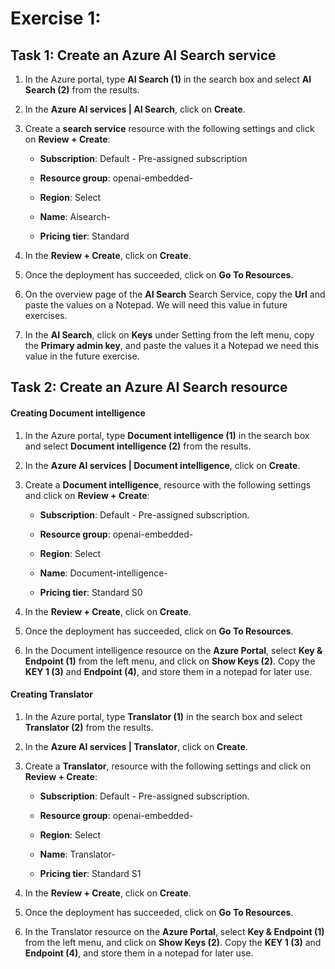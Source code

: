 # Exercise 1: 

## Task 1: Create an Azure AI Search service

1. In the Azure portal, type **AI Search (1)** in the search box and select **AI Search (2)** from the results.


1. In the **Azure AI services | AI Search**, click on **Create**.

   
1. Create a **search service** resource with the following settings and click on **Review + Create**:
   
    - **Subscription**: Default - Pre-assigned subscription
    
    - **Resource group**: openai-embedded-<inject key="Deployment ID" enableCopy="false"></inject>
    
    - **Region**: Select <inject key="Region" enableCopy="false" />
    
    - **Name**: Aisearch-<inject key="Deployment ID" enableCopy="false"></inject>
    
    - **Pricing tier**: Standard


1. In the **Review + Create**, click on **Create**.
     

1. Once the deployment has succeeded, click on **Go To Resources**.


1. On the overview page of the **AI Search** Search Service, copy the **Url** and paste the values on a Notepad. We will need this value in future exercises.

     
1. In the **AI Search**, click on **Keys** under Setting from the left menu, copy the **Primary admin key**, and paste the values it a Notepad we need this value in the future exercise.

    
## Task 2: Create an Azure AI Search resource

#### Creating Document intelligence

1. In the Azure portal, type **Document intelligence (1)** in the search box and select **Document intelligence (2)** from the results.


1. In the **Azure AI services | Document intelligence**, click on **Create**.

    

1. Create a **Document intelligence**, resource with the following settings and click on **Review + Create**:
   
    - **Subscription**: Default - Pre-assigned subscription.
    
    - **Resource group**: openai-embedded-<inject key="Deployment ID" enableCopy="false"></inject>
    
    - **Region**: Select <inject key="Region" enableCopy="false" />
    
    - **Name**: Document-intelligence-<inject key="Deployment ID" enableCopy="false"></inject>
    
    - **Pricing tier**: Standard S0
    
    
1. In the **Review + Create**, click on **Create**.

    

1. Once the deployment has succeeded, click on **Go To Resources**.

       

1. In the Document intelligence resource on the **Azure Portal**, select **Key & Endpoint (1)** from the left menu, and click on **Show Keys (2)**. Copy the **KEY 1 (3)** and **Endpoint (4)**, and store them in a notepad for later use.


#### Creating Translator

1. In the Azure portal, type **Translator (1)** in the search box and select **Translator (2)** from the results.


1. In the **Azure AI services | Translator**, click on **Create**.

    

1. Create a **Translator**, resource with the following settings and click on **Review + Create**:
   
    - **Subscription**: Default - Pre-assigned subscription.
    
    - **Resource group**: openai-embedded-<inject key="Deployment ID" enableCopy="false"></inject>
    
    - **Region**: Select <inject key="Region" enableCopy="false" />
    
    - **Name**: Translator-<inject key="Deployment ID" enableCopy="false"></inject>
    
    - **Pricing tier**: Standard S1
    
    
1. In the **Review + Create**, click on **Create**.

    

1. Once the deployment has succeeded, click on **Go To Resources**.


1. In the Translator resource on the **Azure Portal**, select **Key & Endpoint (1)** from the left menu, and click on **Show Keys (2)**. Copy the **KEY 1 (3)** and **Endpoint (4)**, and store them in a notepad for later use.



     
